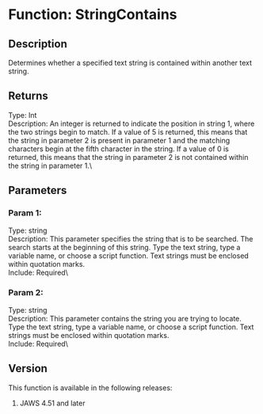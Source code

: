 # Function: StringContains

## Description

Determines whether a specified text string is contained within another
text string.

## Returns

Type: Int\
Description: An integer is returned to indicate the position in string
1, where the two strings begin to match. If a value of 5 is returned,
this means that the string in parameter 2 is present in parameter 1 and
the matching characters begin at the fifth character in the string. If a
value of 0 is returned, this means that the string in parameter 2 is not
contained within the string in parameter 1.\

## Parameters

### Param 1:

Type: string\
Description: This parameter specifies the string that is to be searched.
The search starts at the beginning of this string. Type the text string,
type a variable name, or choose a script function. Text strings must be
enclosed within quotation marks.\
Include: Required\

### Param 2:

Type: string\
Description: This parameter contains the string you are trying to
locate. Type the text string, type a variable name, or choose a script
function. Text strings must be enclosed within quotation marks.\
Include: Required\

## Version

This function is available in the following releases:

1.  JAWS 4.51 and later
